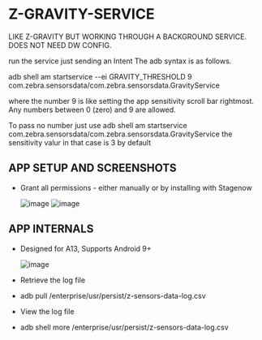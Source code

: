 # Z-GRAVITY-SERVICE
LIKE Z-GRAVITY BUT WORKING THROUGH A BACKGROUND SERVICE. DOES NOT NEED DW CONFIG.

run the service just sending an Intent 
The adb syntax is as follows.

adb shell am startservice --ei GRAVITY_THRESHOLD 9 com.zebra.sensorsdata/com.zebra.sensorsdata.GravityService

where the number 9 is like setting the app sensitivity scroll bar rightmost.
Any numbers between 0 (zero) and 9 are allowed.

To pass no number just use
adb shell am startservice com.zebra.sensorsdata/com.zebra.sensorsdata.GravityService 
the sensitivity valur in that case is 3 by default

## APP SETUP AND SCREENSHOTS
- Grant all permissions - either manually or by installing with Stagenow

  ![image](https://github.com/NDZL/Z-GRAVITY-SERVICE/assets/11386676/4c602ed0-a393-4711-bb08-fa46f2fe7941)
![image](https://github.com/NDZL/Z-GRAVITY-SERVICE/assets/11386676/794588f1-9675-4fa7-8a3a-44f4db0731b8)


## APP INTERNALS
- Designed for A13, Supports Android 9+

  ![image](https://github.com/NDZL/Z-GRAVITY-SERVICE/assets/11386676/b38b9333-c2f0-4443-883c-8fb2b80dee58)

- Retrieve the log file
-   adb pull /enterprise/usr/persist/z-sensors-data-log.csv

- View the log file
-  adb shell more /enterprise/usr/persist/z-sensors-data-log.csv

